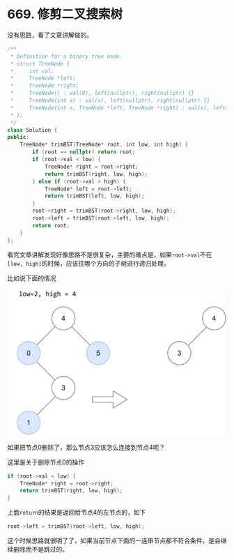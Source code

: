 # 669. 修剪二叉搜索树

没有思路，看了文章讲解做的。

```c++
/**
 * Definition for a binary tree node.
 * struct TreeNode {
 *     int val;
 *     TreeNode *left;
 *     TreeNode *right;
 *     TreeNode() : val(0), left(nullptr), right(nullptr) {}
 *     TreeNode(int x) : val(x), left(nullptr), right(nullptr) {}
 *     TreeNode(int x, TreeNode *left, TreeNode *right) : val(x), left(left), right(right) {}
 * };
 */
class Solution {
public:
    TreeNode* trimBST(TreeNode* root, int low, int high) {
        if (root == nullptr) return root;
        if (root->val < low) {
            TreeNode* right = root->right;
            return trimBST(right, low, high);
        } else if (root->val > high) {
            TreeNode* left = root->left;
            return trimBST(left, low, high);
        }
        root->right = trimBST(root->right, low, high);
        root->left = trimBST(root->left, low, high);
        return root;
    }
};
```

看完文章讲解发现好像思路不是很复杂，主要的难点是，如果`root->val`不在`[low, high]`的时候，应该往哪个方向的子树进行递归处理。

比如说下面的情况

![](images/trimBST.svg)

如果把节点0删除了，那么节点3应该怎么连接到节点4呢？

这里是关于删除节点0的操作
```c++
if (root->val < low) {
    TreeNode* right = root->right;
    return trimBST(right, low, high);
}
```

上面`return`的结果是返回给节点4的左节点的，如下
```c++
root->left = trimBST(root->left, low, high);
```

这个时候思路就很明了了，如果当前节点下面的一连串节点都不符合条件，是会继续删除而不是跳过的。